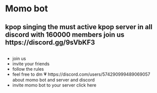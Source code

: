 # Momo bot
<h2>kpop singing the must active kpop server in all discord with 160000 members join us https://discord.gg/9sVbKF3</h2>
<p><a href="https://discord.gg/9sVbKF3" rel="nofollow"><img src="https://discordapp.com/api/guilds/384522579379224578/embed.png?style=banner4" alt="" data-canonical-src="https://discordapp.com/api/guilds/384522579379224578/embed.png?style=banner4" style="max-width:100%;"></a></p>
<ul>
	<li>join us</li>
	<li>invite your friends</li>
	<li>follow the rules </li>
	<li>feel free to dm 💗 https://discord.com/users/574290999489069057  about momo bot and server and discord </li>
	<li>invite momo bot to your server click here  </li>
<a href="https://discordapp.com/oauth2/authorize?client_id=388331085060112397&scope=bot&permissions=66186303" rel="nofollow"><img src="https://cdn.discordapp.com/attachments/392050380592250891/415854646226059264/44f73e81500d912ff1dfda168f8c655b--twice-momo-cute-twice-kpop-momo.jpg" alt="" data-canonical-src="https://cdn.discordapp.com/attachments/392050380592250891/415854646226059264/44f73e81500d912ff1dfda168f8c655b--twice-momo-cute-twice-kpop-momo.jpg" style="max-width:100%;">
	
	
	
	
</ul>
